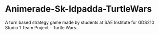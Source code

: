 # Animerade-Sk-ldpadda-TurtleWars
A turn based strategy game made by students at SAE Institute for GDS210 Studio 1 Team Project - Turtle Wars.
